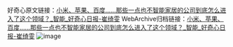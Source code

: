 好奇心原文链接：[小米、苹果、百度……那些一点也不智能家居的公司到底怎么进入了这个领域？_智能_好奇心日报-崔绮雯](https://www.qdaily.com/articles/4096.html)
WebArchive归档链接：[小米、苹果、百度……那些一点也不智能家居的公司到底怎么进入了这个领域？_智能_好奇心日报-崔绮雯](http://web.archive.org/web/20190623153535/https://www.qdaily.com/articles/4096.html)
![image](http://ww3.sinaimg.cn/large/007d5XDpgy1g3vdw7r51mj30u053w1ky)